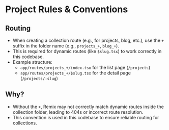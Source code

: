 # Project Rules & Conventions

## Routing

- When creating a collection route (e.g., for projects, blog, etc.), use the `+` suffix in the folder name (e.g., `projects_+`, `blog_+`).
- This is required for dynamic routes (like `$slug.tsx`) to work correctly in this codebase.
- Example structure:
  - `app/routes/projects_+/index.tsx` for the list page (`/projects`)
  - `app/routes/projects_+/$slug.tsx` for the detail page (`/projects/:slug`)

## Why?

- Without the `+`, Remix may not correctly match dynamic routes inside the collection folder, leading to 404s or incorrect route resolution.
- This convention is used in this codebase to ensure reliable routing for collections. 